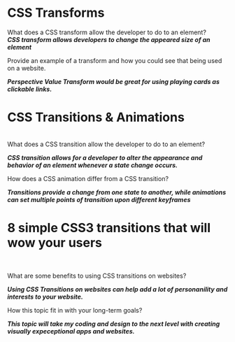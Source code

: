 # CSS Transforms

What does a CSS transform allow the developer to do to an element?
<br>
***CSS transform allows developers to change the appeared size of an element***

Provide an example of a transform and how you could see that being used on a website.

***Perspective Value Transform would be great for using playing cards as clickable links.***


# CSS Transitions & Animations
<br>
What does a CSS transition allow the developer to do to an element?

***CSS transition allows for a developer to alter the appearance and behavior of an element whenever a state change occurs.***

How does a CSS animation differ from a CSS transition?

***Transitions provide a change from one state to another, while animations can set multiple points of transition upon different keyframes***

# 8 simple CSS3 transitions that will wow your users
<br>

What are some benefits to using CSS transitions on websites?

***Using CSS Transitions on websites can help add a lot of personanility and interests to your website.***

How this topic fit in with your long-term goals?

***This topic will take my coding and design to the next level with creating visually expeceptional apps and websites.***


